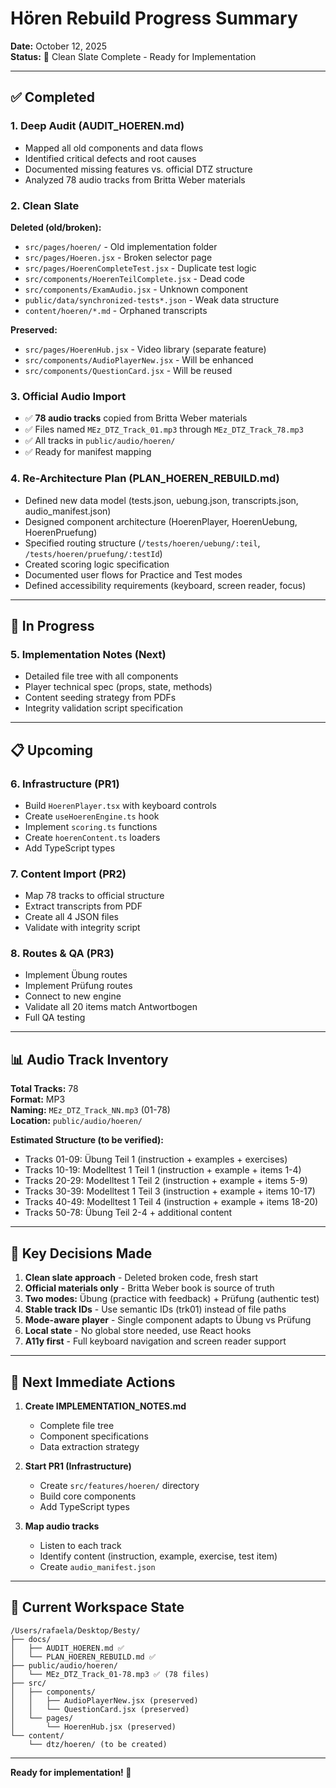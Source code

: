# Hören Rebuild Progress Summary

**Date:** October 12, 2025  
**Status:** 🔄 Clean Slate Complete - Ready for Implementation

---

## ✅ Completed

### 1. Deep Audit (AUDIT_HOEREN.md)
- Mapped all old components and data flows
- Identified critical defects and root causes
- Documented missing features vs. official DTZ structure
- Analyzed 78 audio tracks from Britta Weber materials

### 2. Clean Slate
**Deleted (old/broken):**
- `src/pages/hoeren/` - Old implementation folder
- `src/pages/Hoeren.jsx` - Broken selector page
- `src/pages/HoerenCompleteTest.jsx` - Duplicate test logic
- `src/components/HoerenTeilComplete.jsx` - Dead code
- `src/components/ExamAudio.jsx` - Unknown component
- `public/data/synchronized-tests*.json` - Weak data structure
- `content/hoeren/*.md` - Orphaned transcripts

**Preserved:**
- `src/pages/HoerenHub.jsx` - Video library (separate feature)
- `src/components/AudioPlayerNew.jsx` - Will be enhanced
- `src/components/QuestionCard.jsx` - Will be reused

### 3. Official Audio Import
- ✅ **78 audio tracks** copied from Britta Weber materials
- ✅ Files named `MEz_DTZ_Track_01.mp3` through `MEz_DTZ_Track_78.mp3`
- ✅ All tracks in `public/audio/hoeren/`
- ✅ Ready for manifest mapping

### 4. Re-Architecture Plan (PLAN_HOEREN_REBUILD.md)
- Defined new data model (tests.json, uebung.json, transcripts.json, audio_manifest.json)
- Designed component architecture (HoerenPlayer, HoerenUebung, HoerenPruefung)
- Specified routing structure (`/tests/hoeren/uebung/:teil`, `/tests/hoeren/pruefung/:testId`)
- Created scoring logic specification
- Documented user flows for Practice and Test modes
- Defined accessibility requirements (keyboard, screen reader, focus)

---

## 🔄 In Progress

### 5. Implementation Notes (Next)
- Detailed file tree with all components
- Player technical spec (props, state, methods)
- Content seeding strategy from PDFs
- Integrity validation script specification

---

## 📋 Upcoming

### 6. Infrastructure (PR1)
- Build `HoerenPlayer.tsx` with keyboard controls
- Create `useHoerenEngine.ts` hook
- Implement `scoring.ts` functions
- Create `hoerenContent.ts` loaders
- Add TypeScript types

### 7. Content Import (PR2)
- Map 78 tracks to official structure
- Extract transcripts from PDF
- Create all 4 JSON files
- Validate with integrity script

### 8. Routes & QA (PR3)
- Implement Übung routes
- Implement Prüfung routes
- Connect to new engine
- Validate all 20 items match Antwortbogen
- Full QA testing

---

## 📊 Audio Track Inventory

**Total Tracks:** 78  
**Format:** MP3  
**Naming:** `MEz_DTZ_Track_NN.mp3` (01-78)  
**Location:** `public/audio/hoeren/`

**Estimated Structure (to be verified):**
- Tracks 01-09: Übung Teil 1 (instruction + examples + exercises)
- Tracks 10-19: Modelltest 1 Teil 1 (instruction + example + items 1-4)
- Tracks 20-29: Modelltest 1 Teil 2 (instruction + example + items 5-9)
- Tracks 30-39: Modelltest 1 Teil 3 (instruction + example + items 10-17)
- Tracks 40-49: Modelltest 1 Teil 4 (instruction + example + items 18-20)
- Tracks 50-78: Übung Teil 2-4 + additional content

---

## 🎯 Key Decisions Made

1. **Clean slate approach** - Deleted broken code, fresh start
2. **Official materials only** - Britta Weber book is source of truth
3. **Two modes:** Übung (practice with feedback) + Prüfung (authentic test)
4. **Stable track IDs** - Use semantic IDs (trk01) instead of file paths
5. **Mode-aware player** - Single component adapts to Übung vs Prüfung
6. **Local state** - No global store needed, use React hooks
7. **A11y first** - Full keyboard navigation and screen reader support

---

## 🚀 Next Immediate Actions

1. **Create IMPLEMENTATION_NOTES.md**
   - Complete file tree
   - Component specifications
   - Data extraction strategy

2. **Start PR1 (Infrastructure)**
   - Create `src/features/hoeren/` directory
   - Build core components
   - Add TypeScript types

3. **Map audio tracks**
   - Listen to each track
   - Identify content (instruction, example, exercise, test item)
   - Create `audio_manifest.json`

---

## 📁 Current Workspace State

```
/Users/rafaela/Desktop/Besty/
├── docs/
│   ├── AUDIT_HOEREN.md ✅
│   └── PLAN_HOEREN_REBUILD.md ✅
├── public/audio/hoeren/
│   └── MEz_DTZ_Track_01-78.mp3 ✅ (78 files)
├── src/
│   ├── components/
│   │   ├── AudioPlayerNew.jsx (preserved)
│   │   └── QuestionCard.jsx (preserved)
│   └── pages/
│       └── HoerenHub.jsx (preserved)
└── content/
    └── dtz/hoeren/ (to be created)
```

---

**Ready for implementation! 🎉**
